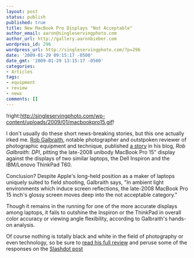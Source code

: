 ```yaml
---
layout: post
status: publish
published: true
title: New MacBook Pro Displays "Not Acceptable"
author_email: aaron@singleservingphoto.com
author_url: http://gallery.aaronbieber.com
wordpress_id: 296
wordpress_url: http://singleservingphoto.com/?p=296
date: '2009-01-29 09:15:17 -0500'
date_gmt: '2009-01-29 13:15:17 -0500'
categories:
- Articles
tags:
- equipment
- review
- news
comments: []
---
```

!right:http://singleservingphoto.com/wp-content/uploads/2009/01/macbookpro15.gif!

I don't usually do these short news-breaking stories, but this one
actually irked me. [Rob
Galbraith](http://www.robgalbraith.com/bins/noad_page.asp?cid=6),
notable photographer and outstpoken reviewer of photographic equipment
and technique, published [a
story](http://www.robgalbraith.com/bins/multi_page.asp?cid=7-9320-9876)
in his blog, _Rob Galbraith: DPI_, pitting the late-2008 unibody
MacBook Pro 15" display against the displays of two similar laptops, the
Dell Inspiron and the IBM/Lenovo ThinkPad T60.

Conclusion? Despite Apple's long-held position as a maker of laptops
uniquely suited to field shooting, Galbraith says, "In ambient light
environments which induce screen reflections, the late-2008 MacBook Pro
15 inch's glossy screen moves deep into the not acceptable category."

Though it remains in the running for one of the more accurate displays
among laptops, it fails to outshine the Inspiron or the ThinkPad in
overall color accuracy or viewing angle flexibility, according to
Galbraith's hands-on analysis.

Of course nothing is totally black and white in the field of photography
or even technology, so be sure to [read his full
review](http://www.robgalbraith.com/bins/multi_page.asp?cid=7-9320-9876)
and peruse some of the responses on the [Slashdot
post](http://hardware.slashdot.org/article.pl?sid=09/01/29/0042255.)

